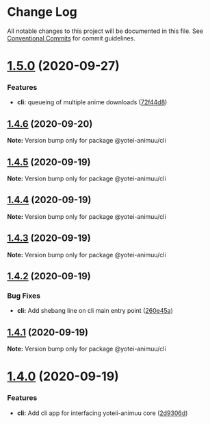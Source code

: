 # Change Log

All notable changes to this project will be documented in this file.
See [Conventional Commits](https://conventionalcommits.org) for commit guidelines.

# [1.5.0](https://github.com/jjjimenez100/Yotei-Animuu/compare/v1.4.6...v1.5.0) (2020-09-27)


### Features

* **cli:** queueing of multiple anime downloads ([72f44d8](https://github.com/jjjimenez100/Yotei-Animuu/commit/72f44d8bc9281a90863ea2b18e66b369d2fb5708))





## [1.4.6](https://github.com/jjjimenez100/Yotei-Animuu/compare/v1.4.5...v1.4.6) (2020-09-20)

**Note:** Version bump only for package @yotei-animuu/cli





## [1.4.5](https://github.com/jjjimenez100/Yotei-Animuu/compare/v1.4.4...v1.4.5) (2020-09-19)

**Note:** Version bump only for package @yotei-animuu/cli





## [1.4.4](https://github.com/jjjimenez100/Yotei-Animuu/compare/v1.4.3...v1.4.4) (2020-09-19)

**Note:** Version bump only for package @yotei-animuu/cli





## [1.4.3](https://github.com/jjjimenez100/Yotei-Animuu/compare/v1.4.2...v1.4.3) (2020-09-19)

**Note:** Version bump only for package @yotei-animuu/cli





## [1.4.2](https://github.com/jjjimenez100/Yotei-Animuu/compare/v1.4.1...v1.4.2) (2020-09-19)


### Bug Fixes

* **cli:** Add shebang line on cli main entry point ([260e45a](https://github.com/jjjimenez100/Yotei-Animuu/commit/260e45a9e291c747d8653807660be3e453a2bf05))





## [1.4.1](https://github.com/jjjimenez100/Yotei-Animuu/compare/v1.4.0...v1.4.1) (2020-09-19)

**Note:** Version bump only for package @yotei-animuu/cli





# [1.4.0](https://github.com/jjjimenez100/Yotei-Animuu/compare/v1.3.0...v1.4.0) (2020-09-19)


### Features

* **cli:** Add cli app for interfacing yoteii-animuu core ([2d9306d](https://github.com/jjjimenez100/Yotei-Animuu/commit/2d9306d8cf4ff51696c51043ed7bec51d4de1e88))
